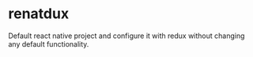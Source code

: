 # renatdux
Default react native project and configure it with redux without changing any default functionality.
